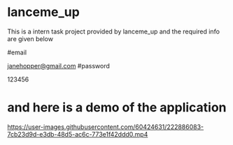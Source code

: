 # lanceme_up

This is a intern task project provided by lanceme_up and the required info are given below

#email

janehopper@gmail.com
#password

123456

# and here is a demo of the application



https://user-images.githubusercontent.com/60424631/222886083-7cb23d9d-e3db-48d5-ac6c-773e1f42ddd0.mp4

